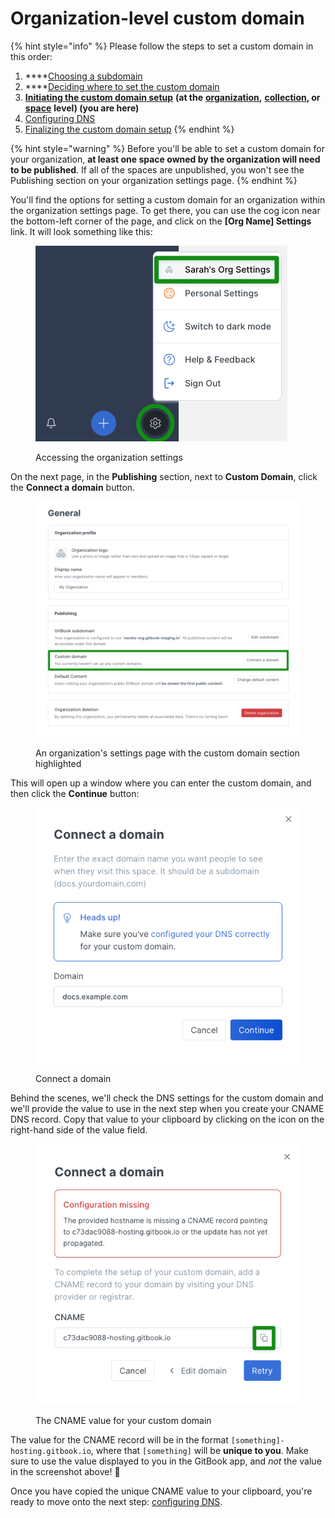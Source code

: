 # Organization-level custom domain

{% hint style="info" %}
Please follow the steps to set a custom domain in this order:

1. ****[Choosing a subdomain](../choose.md)
2. ****[Deciding where to set the custom domain](../location.md)
3. [**Initiating the custom domain setup**](./) **(at the** [**organization**](organization-level-custom-domain.md)**,** [**collection**](collection-level-custom-domain.md)**, or** [**space**](space-level-custom-domain.md) **level) (you are here)**
4. [Configuring DNS](../configure-dns.md)
5. [Finalizing the custom domain setup](../finalize.md)
{% endhint %}

{% hint style="warning" %}
Before you'll be able to set a custom domain for your organization, **at least one space owned by the organization will need to be published**. If all of the spaces are unpublished, you won't see the Publishing section on your organization settings page.
{% endhint %}

You'll find the options for setting a custom domain for an organization within the organization settings page. To get there, you can use the cog icon near the bottom-left corner of the page, and click on the **\[Org Name] Settings** link. It will look something like this:

<figure><img src="../../../.gitbook/assets/org-settings.png" alt=""><figcaption><p>Accessing the organization settings</p></figcaption></figure>

On the next page, in the **Publishing** section, next to **Custom Domain**, click the **Connect a domain** button.

<figure><img src="../../../.gitbook/assets/org-set-custom-domain.png" alt=""><figcaption><p>An organization's settings page with the custom domain section highlighted</p></figcaption></figure>

This will open up a window where you can enter the custom domain, and then click the **Continue** button:

<figure><img src="../../../.gitbook/assets/connect-a-domain.png" alt=""><figcaption><p>Connect a domain</p></figcaption></figure>

Behind the scenes, we'll check the DNS settings for the custom domain and we'll provide the value to use in the next step when you create your CNAME DNS record. Copy that value to your clipboard by clicking on the icon on the right-hand side of the value field.

<figure><img src="../../../.gitbook/assets/cname-value.png" alt=""><figcaption><p>The CNAME value for your custom domain</p></figcaption></figure>

The value for the CNAME record will be in the format `[something]-hosting.gitbook.io`, where that `[something]` will be **unique to you**. Make sure to use the value displayed to you in the GitBook app, and _not_ the value in the screenshot above! 🙂

Once you have copied the unique CNAME value to your clipboard, you're ready to move onto the next step: [configuring DNS](../configure-dns.md).
